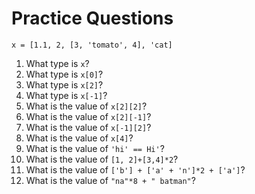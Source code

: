 # Practice Questions

```
x = [1.1, 2, [3, 'tomato', 4], 'cat]
```

1. What type is `x`?
2. What type is `x[0]`?
3. What type is `x[2]`?
4. What type is `x[-1]`?
5. What is the value of `x[2][2]`?
6. What is the value of `x[2][-1]`?
7. What is the value of `x[-1][2]`?
8. What is the value of `x[4]`?
9. What is the value of `'hi' == Hi'`?
10. What is the value of `[1, 2]+[3,4]*2`?
11. What is the value of `['b'] + ['a' + 'n']*2 + ['a']`?
12. What is the value of `"na"*8 + " batman"`?